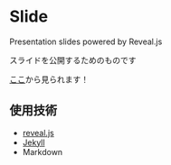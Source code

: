 # Slide

Presentation slides powered by Reveal.js

スライドを公開するためのものです

[ここ](https://slide.ryoga.dev)から見られます！

## 使用技術

- [reveal.js](https://revealjs.com/)
- [Jekyll](https://jekyllrb.com/)
- Markdown